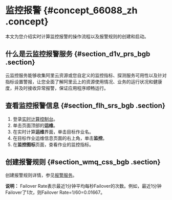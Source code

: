 # 监控报警 {#concept_66088_zh .concept}

本文为您介绍实时计算监控报警的操作流程以及报警规则的创建和启动。

## 什么是云监控报警服务 {#section_d1v_prs_bgb .section}

云监控服务能够收集阿里云资源或您自定义的监控指标、探测服务可用性以及针对指标设置警报，让您全面了解阿里云上的资源使用情况、业务的运行状况和健康度，并及时接收异常报警，保证应用程序顺畅运行。

## 查看监控报警信息 {#section_flh_srs_bgb .section}

1.  登录[实时计算控制台](https://stream.console.aliyun.com)。
2.  单击页面顶部的**运维**。
3.  在实时计算**运维**界面，单击目标作业名。
4.  在目标作业运维信息页面的右上角，单击**监控**。
5.  在**监控图标**页面，查看作业的监控指标。

## 创建报警规则 {#section_wmq_css_bgb .section}

创建报警规则详情，参见[报警服务](../../../../cn.zh-CN/用户指南/云服务监控/流计算监控.md#section_nhz_ccf_zdb)。

**说明：** Failover Rate表示最近1分钟平均每秒Failover的次数。例如，最近1分钟Failover了1次，则Failover Rate=1/60=0.01667。

